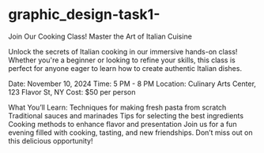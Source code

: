 # graphic_design-task1-
Join Our Cooking Class!
Master the Art of Italian Cuisine

Unlock the secrets of Italian cooking in our immersive hands-on class! Whether you're a beginner or looking to refine your skills, this class is perfect for anyone eager to learn how to create authentic Italian dishes.

Date: November 10, 2024
Time: 5 PM - 8 PM
Location: Culinary Arts Center, 123 Flavor St, NY
Cost: $50 per person

What You’ll Learn:
Techniques for making fresh pasta from scratch
Traditional sauces and marinades
Tips for selecting the best ingredients
Cooking methods to enhance flavor and presentation
Join us for a fun evening filled with cooking, tasting, and new friendships. Don’t miss out on this delicious opportunity!

